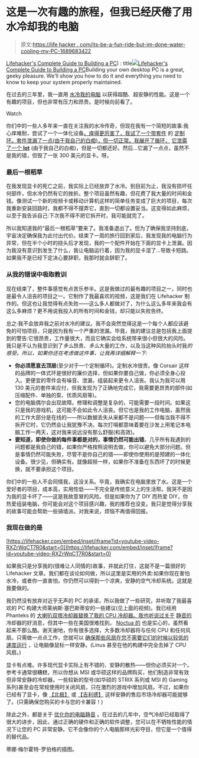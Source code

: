 # 这是一次有趣的旅程，但我已经厌倦了用水冷却我的电脑

> 原文:[https://life hacker . com/its-be-a-fun-ride-but-im-done-water-cooling-my-PC-1689683422](https://lifehacker.com/its-been-a-fun-ride-but-im-done-water-cooling-my-pc-1689683422)

[Lifehacker's Complete Guide to Building a PC](https://pcbuild.kinja.com)) : title[![](../Images/044fbadc98edfd613c34b7c809fe4420.png)](https://pcbuild.kinja.com)[Lifehacker's Complete Guide to Building a PC](https://pcbuild.kinja.com)Building your own desktop PC is a great, geeky pleasure. We'll show you how to do it and everything you need to know to keep your system properly maintained.

在过去的三年里，我一直用 [水冷我的电脑](https://lifehacker.com/a-beginners-guide-to-water-cooling-your-computer-5940236) 以获得超酷、超安静的性能。这是一个有趣的项目，但也非常有压力和昂贵。是时候向前看了。

Watch

你们中的一些人多年来一直在关注我的水冷传奇，但现在我有一个简短的故事:我心痒难耐，尝试了一个一体化设备[。痒得更厉害了，我试了一个带套件](http://lifehacker.com/the-corsair-hydro-series-keeps-your-pc-cool-and-silent-5920525) 的 [定制环。套件泄漏了一点(由于我自己的白痴)，但一切正常。我展开了循环，](https://lifehacker.com/a-beginners-guide-to-water-cooling-your-computer-5940236) [它泄露了一个 **lot**](https://lifehacker.com/what-to-do-when-your-water-cooling-leaks-inside-your-pc-1475187833) (由于我自己的白痴)，但是一切都还好。然后...它漏了一点点，虽然不是我的错，但毁了一张 300 美元的显卡。呀。

### 最后一根稻草

在我发现显卡的死亡之前，我实际上已经放弃了水冷。到目前为止，我没有损坏任何部件，但水冷仍然有它的挫折。整个项目虽然有趣，但花费了我大量的时间和金钱。像测试一个新的视频卡或移动计算机这样的简单任务变成了巨大的项目，每次我重新安装回路时，我都不得不摆弄它，直到一切都设置妥当。这变得如此麻烦，以至于我告诉自己:下次我不得不把它拆开时，我可能就完了。

所以我知道我的“最后一根稻草”要来了。我准备退出了。但为了确保我坚持到底，宇宙决定确保我为此付出代价。结束了一周的旅行回到家后，我发现我的电脑行为异常，但在半个小时的挠头后才发现，我的一个配件开始在下面的显卡上泄漏。因为我没有意识到发生了什么，我让电脑运行着，因为我的显卡湿了...导致卡短路。如果我不是已经下定决心要辞职，我那时就会辞职了。

### 从我的错误中吸取教训

现在结束了，整件事感觉有点苦乐参半。这是我做过的最有趣的项目之一，同时也是最令人沮丧的项目之一。它制作了我最喜欢的视频，这是我们在 Lifehacker 制作的。但这也让我觉得有点失败——这么多人都做对了，为什么这么多年来我会有这么多麻烦？更不用说我投入的所有时间和金钱，却只能以失败告终。

总之:我不会放弃我之前对水冷的建议。我不会突然觉得这是一个每个人都应该避免的可怕项目，只是因为我有一个严重的泄漏。毕竟，我的建议总是包括我上面提到的警告:它很昂贵，工作量很大，而且它确实会给系统带来很小但很大的风险。我只是不认为我意识到了*多么*昂贵、*多么*大量的工作，以及当这种风险抬头时我*的感受。所以，如果你还在考虑做这件事，让我再详细解释一下:*

*   **你必须愿意去顶层**(至少对于一个定制循环)。定制水冷很贵。像 Corsair 这样的品牌的一体式环是很好的廉价选择，但如果你要自己做，你必须全身心投入。更便宜的零件会有噪音、泄漏，组装起来更令人沮丧。我认为我可以用 130 美元的套件来应付，但我发现为了正确地完成它，我需要更昂贵的部件(如压缩配件、单独的泵、优质风扇等)。
*   您的电脑偶尔会出现故障。修理和调整是复杂的，可能需要一段时间。如果这只是我的游戏机，这可能不会如此令人沮丧。但它也是我的工作电脑，虽然我的工作大部分是在线的——所以数据丢失从来都不是问题——但每当我不得不拆开它时，它仍然会让我犹豫不决。每次打嗝都意味着要在沙发上用笔记本电脑工作一两天，这对我来说远没有那么舒服(和高效)。
*   **要知道，即使你做的每件事都是对的，事情仍然可能出错**。几乎所有我遇到的问题都是我自己的错，如果你严格按照说明去做，你可以避免大部分问题。但是事情仍然可能失败，尽管不是你自己的错——即使你使用的是预建的一体化设备。很少见，但确实有。就像超频一样，如果你不准备在东西坏了的时候更换，就不要承担这个项目。

你们中的一些人不会同情我，这没关系。毕竟，我确实在电脑里放了水。这是一个爱好者的项目，成本高，实用性低——不完全是传统意义上的生活帮。我哭不是因为我的显卡坏了——这是我故意冒的风险。但是如果你为了 DIY 而热爱 DIY，你热爱组装电脑，你可能会对这个项目感兴趣，我的推荐也没变。我只是觉得分享我的故事可能会帮助一些骑墙派。对我来说，烦恼不再值得回报。

### 我现在做的是

 [https://lifehacker.com/embed/inset/iframe?id=youtube-video-RXZrWqCT7R0&start=0](https://lifehacker.com/embed/inset/iframe?id=youtube-video-RXZrWqCT7R0&start=0) 

如果我只是分享我的(很难让人同情的)故事，并就此打住，这就不是一篇很好的 Lifehacker 文章。我们都在谈论如何做，所以这里是实用的外卖:如果你现在害怕水冷，或者你一直害怕，你仍然可以得到一个凉爽，安静的空气冷却系统。这就是我要做的。

我仍然没有放弃对近乎无声的 PC 的承诺，所以我做了一些研究，并听取了我最喜欢的 PC 构建大师莱纳斯·塞巴斯蒂安的一些建议(见上面的视频)。我已经用 Phanteks 的 [大喇叭双塔冷却器替换了我的 CPU 冷却器。我也听说过关于](http://www.newegg.com/Product/Product.aspx?Item=N82E16835709011) [静音的](http://www.bequiet.com/) 冷却器的好消息，但其中一些在美国很难找到。 [Noctua 的](http://www.noctua.at/main.php?show=produkte&lng=en#cpu_retail) 也是实心的，虽然看起来不那么酷。谢天谢地，你有很多选择，大多数冷却器将与任何 CPU 和任何风扇。只需做一点点工作，您就可以 [确保那些风扇在您不需要它们的时候以较低的速度运行](https://lifehacker.com/control-your-computers-fan-speeds-for-better-performanc-5866009) ，让电脑像鼠标一样安静。(Linus 甚至在他的构建中完全去掉了 CPU 风扇。)

显卡有点难。许多现代显卡实际上有不错的、安静的散热——但你必须买对一个。参考卡通常很糟糕，所以你想从 MSI 或华硕这样的品牌购买，他们制造非常有效但非常安静的冷却器。一些较新的型号(如华硕的 STRIX 系列或 MSI 的 Gaming 系列)甚至会在常规使用时关闭风扇，只在激烈的游戏中增加风扇。不过，如果你已经有了显卡，像 [【北极】](http://www.newegg.com/Product/Product.aspx?Item=N82E16835186096) 或 [【吉利德】](http://www.newegg.com/Product/Product.aspx?Item=N82E16835426026) 这样安静的售后市场冷却器可能就够了。(只需确保您购买的卡与您的卡兼容！)

除此之外，都是关于 [优化你的电脑静音](https://lifehacker.com/how-to-silence-your-noisy-computer-and-keep-it-cool-as-5921374) 。在过去的几年中，空气冷却已经取得了很大的进步，因此，通过正确的硬件和正确的软件调整，您可以在不牺牲性能的情况下让您的 PC 非常安静。它不会像你的个人电脑那样光彩夺目，但它是一个值得的替代品。

蒂娜·梅尔霍特-罗伯格的插图。